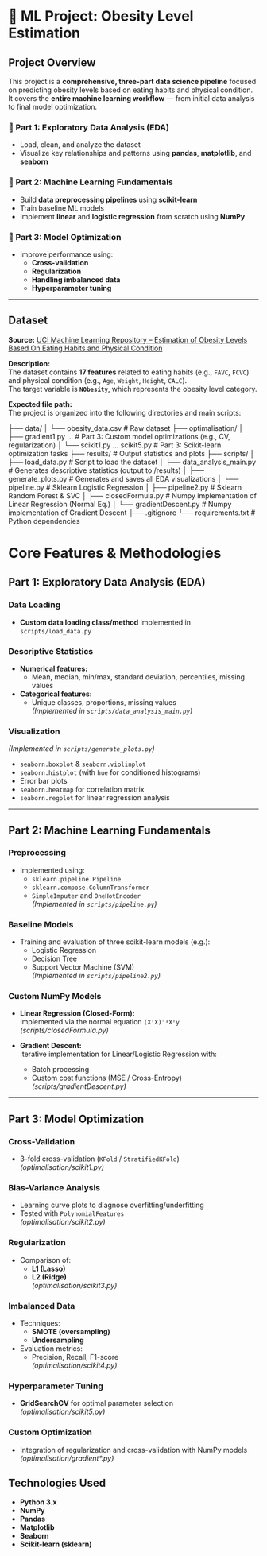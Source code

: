 # 🧠 ML Project: Obesity Level Estimation  

## Project Overview  

This project is a **comprehensive, three-part data science pipeline** focused on predicting obesity levels based on eating habits and physical condition.  
It covers the **entire machine learning workflow** — from initial data analysis to final model optimization.  

### 🔹 Part 1: Exploratory Data Analysis (EDA)
- Load, clean, and analyze the dataset  
- Visualize key relationships and patterns using **pandas**, **matplotlib**, and **seaborn**

### 🔹 Part 2: Machine Learning Fundamentals
- Build **data preprocessing pipelines** using **scikit-learn**  
- Train baseline ML models  
- Implement **linear** and **logistic regression** from scratch using **NumPy**

### 🔹 Part 3: Model Optimization
- Improve performance using:
  - **Cross-validation**  
  - **Regularization**  
  - **Handling imbalanced data**  
  - **Hyperparameter tuning**

---

## Dataset  

**Source:** [UCI Machine Learning Repository – Estimation of Obesity Levels Based On Eating Habits and Physical Condition](https://archive.ics.uci.edu/)  

**Description:**  
The dataset contains **17 features** related to eating habits (e.g., `FAVC`, `FCVC`) and physical condition (e.g., `Age`, `Weight`, `Height`, `CALC`).  
The target variable is **`NObesity`**, which represents the obesity level category.  

**Expected file path:**  
The project is organized into the following directories and main scripts:

├── data/
│   └── obesity_data.csv        # Raw dataset
├── optimalisation/
│   ├── gradient1.py ...        # Part 3: Custom model optimizations (e.g., CV, regularization)
│   └── scikit1.py ... scikit5.py # Part 3: Scikit-learn optimization tasks
├── results/                      # Output statistics and plots
├── scripts/
│   ├── load_data.py            # Script to load the dataset
│   ├── data_analysis_main.py   # Generates descriptive statistics (output to /results)
│   ├── generate_plots.py       # Generates and saves all EDA visualizations
│   ├── pipeline.py             # Sklearn Logistic Regression
│   ├── pipeline2.py            # Sklearn Random Forest & SVC
│   ├── closedFormula.py        # Numpy implementation of Linear Regression (Normal Eq.)
│   └── gradientDescent.py      # Numpy implementation of Gradient Descent
├── .gitignore
└── requirements.txt            # Python dependencies

# Core Features & Methodologies

## Part 1: Exploratory Data Analysis (EDA)

### Data Loading
- **Custom data loading class/method** implemented in  
  `scripts/load_data.py`

### Descriptive Statistics
- **Numerical features:**
  - Mean, median, min/max, standard deviation, percentiles, missing values
- **Categorical features:**
  - Unique classes, proportions, missing values  
  *(Implemented in `scripts/data_analysis_main.py`)*

### Visualization
*(Implemented in `scripts/generate_plots.py`)*  
- `seaborn.boxplot` & `seaborn.violinplot`  
- `seaborn.histplot` (with `hue` for conditioned histograms)  
- Error bar plots  
- `seaborn.heatmap` for correlation matrix  
- `seaborn.regplot` for linear regression analysis  

---

## Part 2: Machine Learning Fundamentals

### Preprocessing
- Implemented using:
  - `sklearn.pipeline.Pipeline`
  - `sklearn.compose.ColumnTransformer`
  - `SimpleImputer` and `OneHotEncoder`  
  *(Implemented in `scripts/pipeline.py`)*

### Baseline Models
- Training and evaluation of three scikit-learn models (e.g.):
  - Logistic Regression
  - Decision Tree
  - Support Vector Machine (SVM)  
  *(Implemented in `scripts/pipeline2.py`)*

### Custom NumPy Models
- **Linear Regression (Closed-Form):**  
  Implemented via the normal equation `(XᵀX)⁻¹Xᵀy`  
  *(scripts/closedFormula.py)*  

- **Gradient Descent:**  
  Iterative implementation for Linear/Logistic Regression with:
  - Batch processing
  - Custom cost functions (MSE / Cross-Entropy)  
  *(scripts/gradientDescent.py)*  

---

## Part 3: Model Optimization

### Cross-Validation
- 3-fold cross-validation (`KFold` / `StratifiedKFold`)  
  *(optimalisation/scikit1.py)*  

### Bias-Variance Analysis
- Learning curve plots to diagnose overfitting/underfitting  
- Tested with `PolynomialFeatures`  
  *(optimalisation/scikit2.py)*  

### Regularization
- Comparison of:
  - **L1 (Lasso)**
  - **L2 (Ridge)**  
  *(optimalisation/scikit3.py)*  

### Imbalanced Data
- Techniques:
  - **SMOTE (oversampling)**
  - **Undersampling**
- Evaluation metrics:
  - Precision, Recall, F1-score  
  *(optimalisation/scikit4.py)*  

### Hyperparameter Tuning
- **GridSearchCV** for optimal parameter selection  
  *(optimalisation/scikit5.py)*  

### Custom Optimization
- Integration of regularization and cross-validation with NumPy models  
  *(optimalisation/gradient\*.py)*  

## Technologies Used

- **Python 3.x**
- **NumPy**
- **Pandas**
- **Matplotlib**
- **Seaborn**
- **Scikit-learn (sklearn)**
